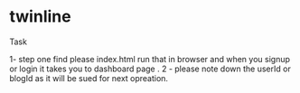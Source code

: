 # twinline
Task 

1- step one find please index.html run that in browser and when you signup or login it takes you to dashboard page . 
2 - please note down the userId or blogId as it will be sued for next opreation.
